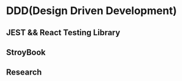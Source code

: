 # DDD(Design Driven Development)

## JEST && React Testing Library

## StroyBook


## Research
<!-- import { serviceWorker } from './server/browser';
serviceWorker.start({ onUnhandledRequest: 'bypass' }); -->
